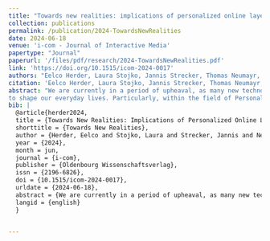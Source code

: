 ```yaml
---
title: "Towards new realities: implications of personalized online layers in our daily lives"
collection: publications
permalink: /publication/2024-TowardsNewRealities
date: 2024-06-18
venue: 'i-com - Journal of Interactive Media'
papertype: "Journal"
paperurl: '/files/pdf/research/2024-TowardsNewRealities.pdf'
link: 'https://doi.org/10.1515/icom-2024-0017' 
authors: "Eelco Herder, Laura Stojko, Jannis Strecker, Thomas Neumayr, Enes Yigitbas and Mirjam Augstein"
citation: 'Eelco Herder, Laura Stojko, Jannis Strecker, Thomas Neumayr, Enes Yigitbas, and Mirjam Augstein. 2024. Towards new realities: implications of personalized online layers in our daily lives. i-com (June 2024). https://doi.org/10.1515/icom-2024-0017'
abstract: "We are currently in a period of upheaval, as many new technologies are emerging that open up new possibilities
to shape our everyday lives. Particularly, within the field of Personalized Human-Computer Interaction we observe high potential, but also challenges. In this article,we explore how an increasing amount of online services and tools not only further facilitates our lives, but also shapes our lives and how we perceive our environments. For this purpose, we adopt the metaphor of personalized ‘online layers’ and show how these layers are and will be interwoven with the lives that we live in the ‘human layer’ of the real world."
bib: |
  @article{herder2024,
  title = {Towards New Realities: Implications of Personalized Online Layers in Our Daily Lives},
  shorttitle = {Towards New Realities},
  author = {Herder, Eelco and Stojko, Laura and Strecker, Jannis and Neumayr, Thomas and Yigitbas, Enes and Augstein, Mirjam},
  year = {2024},
  month = jun,
  journal = {i-com},
  publisher = {Oldenbourg Wissenschaftsverlag},
  issn = {2196-6826},
  doi = {10.1515/icom-2024-0017},
  urldate = {2024-06-18},
  abstract = {We are currently in a period of upheaval, as many new technologies are emerging that open up new possibilities to shape our everyday lives. Particularly, within the field of Personalized Human-Computer Interaction we observe high potential, but also challenges. In this article, we explore how an increasing amount of online services and tools not only further facilitates our lives, but also shapes our lives and how we perceive our environments. For this purpose, we adopt the metaphor of personalized `online layers' and show how these layers are and will be interwoven with the lives that we live in the `human layer' of the real world.},
  langid = {english}
  }


---
```


